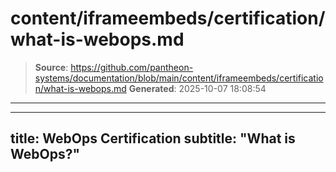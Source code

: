 # content/iframeembeds/certification/what-is-webops.md

> **Source**: https://github.com/pantheon-systems/documentation/blob/main/content/iframeembeds/certification/what-is-webops.md
> **Generated**: 2025-10-07 18:08:54

---

---
title: WebOps Certification
subtitle: "What is WebOps?"
---

<Partial file="certification-guide/what-is-webops.md" />

